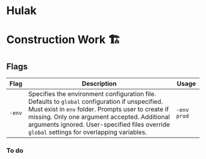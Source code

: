 # Hulak

# Construction Work 🏗️

## Flags

| Flag   | Description                                                                                                                                                                                                                                                                                          | Usage       |
| ------ | ---------------------------------------------------------------------------------------------------------------------------------------------------------------------------------------------------------------------------------------------------------------------------------------------------- | ----------- |
| `-env` | Specifies the environment configuration file. Defaults to `global` configuration if unspecified. Must exist in `env` folder. Prompts user to create if missing. Only one argument accepted. Additional arguments ignored. User-specified files override `global` settings for overlapping variables. | `-env prod` |

### To do
